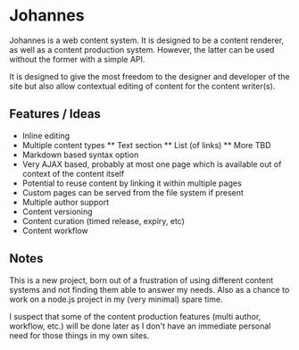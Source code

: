 # Johannes

Johannes is a web content system. It is designed to be a content renderer, as well as a content production system. However, the latter can be used without the former with a simple API.

It is designed to give the most freedom to the designer and developer of the site but also allow contextual editing of content for the content writer(s).

## Features / Ideas

 * Inline editing
 * Multiple content types
 ** Text section
 ** List (of links)
 ** More TBD
 * Markdown based syntax option
 * Very AJAX based, probably at most one page which is available out of context of the content itself
 * Potential to reuse content by linking it within multiple pages
 * Custom pages can be served from the file system if present
 * Multiple author support
 * Content versioning
 * Content curation (timed release, expiry, etc)
 * Content workflow

## Notes

This is a new project, born out of a frustration of using different content systems and not finding them able to answer my needs. Also as a chance to work on a node.js project in my (very minimal) spare time. 

I suspect that some of the content production features (multi author, workflow, etc.) will be done later as I don't have an immediate personal need for those things in my own sites.